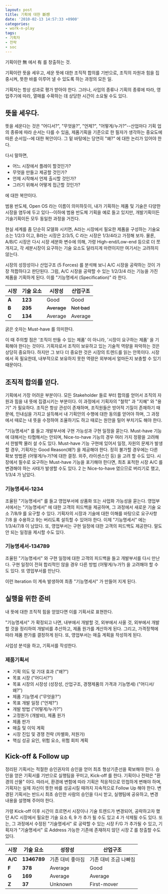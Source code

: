 ```yaml
---
layout: post
title: 기획에 대한 斷想
date: '2010-02-13 14:57:33 +0900'
categories:
- work-n-play
tags:
- 기획자
- 전략
- soc
---
```


기획이란 無 에서 有 를 창출하는 것.

기획이란 뜻을 세우고, 세운 뜻에 대한 조직적 합의를 기반으로, 조직의 자원과 힘을 집중시켜, 뜻한 바를 이루어 낼 수 있도록 하는 과정의 모든 일.

기획자는 항상 성과로 평가 받아야 한다. 그러나, 사업의 종류나 기획의 종류에 따라, 영업주기에 따라, 열매를 수확하는 데 상당한 시간이 소요될 수도 있다.

## 뜻을 세우다.

뜻을 세운다는 것은 "어디서?", "무엇을?", "언제?", "어떻게/누가?"--산업마다 기획 업의 종류에 따라 순서는 다를 수 있음, 제품기획을 기준으로 한 필자가 생각하는 중요도에 따른 순서임--에 대한 복안이다. 그 밑 바탕에는 당연히 "왜?" 에 대한 논리가 있어야 한다.

다시 말하면,

- 어느 시장에서 플레이 할것인가?
- 무엇을 만들고 제공할 것인가?
- 언제 시작해서 언제 출시할 것인가?
- 그러기 위해서 어떻게 접근할 것인가?

에 대한 복안이다.

<!--more-->

범용 반도체, Open OS 라는 이름이 의미하듯이, 내가 기획하는 제품 및 기술은 다양한 시장을 염두에 두고 있다--이하에 범용 반도체 기획을 예로 들고 있지만, 개발기획이든 기술기획이든 모두 동일한 과정을 거친다.

현실 세계를 좀 단순히 모델화 시키면, A라는 시장에서 필요한 제품을 구성하는 기술요소는 1/2/3 이고, B라는 시장은 2/3/5, C 라는 시장은 1/3/4라고 가정해 보자. 물론, A/B/C 시장은 다시 시장 세분화 변수에 의해, 가령 High-end/Low-end 등으로 더 쪼개지고, 각 세분시장이 요구하는 기술 요소도 달라지게 마련이지만 여기서는 고려하지 않는다.

시장의 성장성이나 산업구조 (5 Forces) 를 분석해 보니 A/C 시장을 공략하는 것이 가장 적합하다고 판단된다. 그럼, A/C 시장을 공략할 수 있는 1/2/3/4 라는 기능을 가진 제품을 기획하게 된다. 이를 "기능명세서 (Specification)" 라 한다.

시장|기술 요소|시장성|산업구조
---|---|---|---
**A**|**123**|Good|Good
~~**B**~~|~~**235**~~|~~Average~~|~~Not bad~~
**C**|**134**|Average|Average

굵은 숫자는 Must-have 를 의미한다.

이 때 주의할 점은 '조직이 만들 수 있는 제품' 이 아니라, '시장이 요구하는 제품' 을 기획해야 한다는 것이다. 기획자로서 조직이 보유하고 있는 기술적 역량을 파악하는 것은 상당히 중요하다. 하지만 그 보다 더 중요한 것은 시장의 트렌드를 읽는 안목이다. 시장에서 꼭 필요한데, 내부적으로 보유하지 못한 역량은 외부에서 얼마든지 보충할 수 있기 때문이다.

## 조직적 합의를 얻다.

기획에서 가장 어려운 부분이다. 모든 Stakeholder 들로 부터 합의를 얻어서 조직의 자원과 힘을 내 뜻에 집결시키는 부분이다. 이 과정에서 기획자의 "철학" 과 "지혜" 와 "용기" 가 필요하다. 조직은 항상 관성이 존재하며, 조직원들은 방어적 기질이 존재하기 때문에, 인내심을 가지고 설득해서 내 기획안의 수행에 대한 동의를 얻어야 하며, 그 과정에서 때로는 내 뜻을 수정하여 조율하기도 하고 때로는 원안을 밀어 부치기도 해야 한다.

"기능명세서" 를 들고 개발부서에 구현 가능성과 구현 일정을 묻는다. Must-have 기능에 대해서는 타협해서는 안되며, Nice-to-have 기능의 경우 여러 가지 정황을 고려해서 한발짝 물러 설 수도 있다. Must-have 기능 구현에 있어서 일정, 자원의 문제가 발생할 경우, 기획자는 Good Reason(왜?) 을 제공해야 한다. 정히 불가할 경우에는 다른 확보 방법론 (어떻게/누가?에 대한 결정. 외주, 라이센스인 등) 을 고려 할 수도 있다. 시장에서 필수로 요구하는 Must-have 기능을 포기해야 한다면, 최초 표적한 시장 A/C 를 변경해야 하는 사태가 발생할 수도 있다. 2 는 Nice-to-have 였으므로 버리기로 했고, 1/3/4 가 남았다.

### 기능명세서-1~~2~~34

조율된 "기능명세서" 를 들고 영업부서에 상품화 또는 사업화 가능성을 묻는다. 영업부서에서는 "기능명세서" 에 대한 고객의 피드백을 제공하며, 그 과정에서 새로운 기술 요소 7/8/9 를 요구할 수 있다. 기획자의 시장과 기술에 대한 이해를 바탕으로 요구사항 7/8 을 수용하고 9는 버리도록 설득할 수 있어야 한다. 이제 "기능명세서" 에는 1/3/4/7/8 이 남았다. 또, 영업부서는 구현 일정에 대한 고객의 피드백도 제공한다. 말도 안 되는 일정을 제시할 수도 있다.

### 기능명세서-13478~~9~~

조율된 "기능명세서" 와 구현 일정에 대한 고객의 피드백을 들고 개발부서를 다시 만난다. 구현 일정이 전혀 합리적인 않을 경우 다른 방법 (어떻게/누가?) 을 고려해야 할 수 도 있다. 또 영업부서를 만난다.

이런 Iteration 이 계속 발생하여 최종 "기능명세서" 가 만들어 지게 된다.

## 실행을 위한 준비

내 뜻에 대한 조직적 힘을 얻었다면 이를 기획서로 표현한다.

"기능명세서" 가 확정되고 나면, 내부에서 개발할 것, 외부에서 사올 것, 외부에서 개발할 것을 정리하여 개발비를 추산하고, 제품 원가를 계산하게 된다. 그리고, 가격정책에 따라 제품 판가를 결정하게 된다. 또, 영업부서는 매출 계획을 작성하게 된다.

사업성 분석을 하고, 기획서를 작성한다.

### 제품기획서

- 기획 의도 및 기대 효과 ("왜?")
- 목표 시장 ("어디서?")
- 목표 시장의 시장성 (성장성, 산업구조, 경쟁제품의 가격과 기능명세) ("어디서/왜?")
- 제품 기능명세 ("무엇을?")
- 목표 개발 일정 ("언제?")
- 개발 방법 ("어떻게/누가?")
- 고정원가 (개발비), 제품 원가
- 제품 판가
- 매출 및 이익 계획
- 시장 진입 및 경쟁 전략 (차별화, 저원가)
- 핵심 성공 요인, 위험 요소, 위험 회피 계획

## Kick-off &amp; Follow up

정리된 기획서는 적절한 승인권자의 승인을 얻어 최초 형상기준선을 확보해야 한다. 승인을 얻은 기획서를 기반으로 실행팀을 꾸미고, Kick-off 를 한다. 기획이나 전략은 "환경의 산물" 이다. 따라서, 환경에 변함에 따라 기획은 적응적으로 민첩하게 변해야 하며, 기획자는 실제 자신이 뜻한 바를 성공시킬 때까지 지속적으로 Follow Up 해야 한다. 변경된 기획서는 반드시 최초 승인한 사람의 승인을 다시 받고, 실행팀에 공유하고, 변경 내용을 설명해 주어야 한다.

가령 Kick-off 이후 시간이 흐르면서 시장이나 기술 트렌드가 변경되어, 공략하고자 했던 A/C 시장에서 필요한 기술 요소 6, 9 가 추가 될 수도 있고 4 가 삭제될 수도 있다. 또는, 그 과정에서 수정된 "기술명세서" 로 공략할 수 있는 시장 F/G 가 추가될 수 있고, 기획자가 "기술명세서" 로 Address 가능한 기존에 존재하지 않던 시장 Z 를 창출할 수도 있다.

시장|기술 요소|성장성|산업구조
---|---|---|---
**A/C**|**13~~4~~6789**|기존 대비 좋아짐|기존 대비 조금 나빠짐
**F**|**378**|Average|Good
**G**|**169**|Average|Average
**Z**|**37**|Unknown|First-mover

